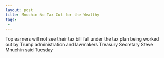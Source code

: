 ```yaml
---
layout: post
title: Mnuchin No Tax Cut for the Wealthy
tags:
 -
---
```

Top earners will not see their tax bill fall under the tax plan being worked out by Trump administration and lawmakers Treasury Secretary Steve Mnuchin said Tuesday
